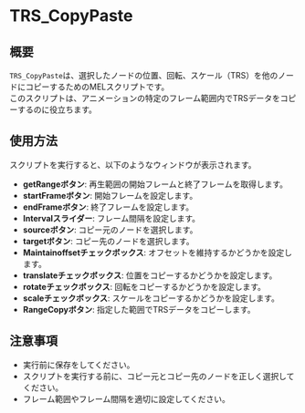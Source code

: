# TRS_CopyPaste

## 概要

`TRS_CopyPaste`は、選択したノードの位置、回転、スケール（TRS）を他のノードにコピーするためのMELスクリプトです。  
このスクリプトは、アニメーションの特定のフレーム範囲内でTRSデータをコピーするのに役立ちます。

## 使用方法

スクリプトを実行すると、以下のようなウィンドウが表示されます。

- **getRangeボタン**: 再生範囲の開始フレームと終了フレームを取得します。
- **startFrameボタン**: 開始フレームを設定します。
- **endFrameボタン**: 終了フレームを設定します。
- **Intervalスライダー**: フレーム間隔を設定します。
- **sourceボタン**: コピー元のノードを選択します。
- **targetボタン**: コピー先のノードを選択します。
- **Maintainoffsetチェックボックス**: オフセットを維持するかどうかを設定します。
- **translateチェックボックス**: 位置をコピーするかどうかを設定します。
- **rotateチェックボックス**: 回転をコピーするかどうかを設定します。
- **scaleチェックボックス**: スケールをコピーするかどうかを設定します。
- **RangeCopyボタン**: 指定した範囲でTRSデータをコピーします。

## 注意事項

- 実行前に保存をしてください。
- スクリプトを実行する前に、コピー元とコピー先のノードを正しく選択してください。
- フレーム範囲やフレーム間隔を適切に設定してください。

